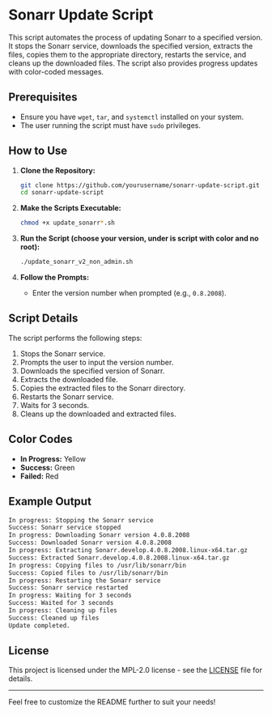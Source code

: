 # Sonarr Update Script

This script automates the process of updating Sonarr to a specified version. It stops the Sonarr service, downloads the specified version, extracts the files, copies them to the appropriate directory, restarts the service, and cleans up the downloaded files. The script also provides progress updates with color-coded messages.

## Prerequisites

- Ensure you have `wget`, `tar`, and `systemctl` installed on your system.
- The user running the script must have `sudo` privileges.

## How to Use

1. **Clone the Repository:**

   ```bash
   git clone https://github.com/yourusername/sonarr-update-script.git
   cd sonarr-update-script
   ```

2. **Make the Scripts Executable:**

   ```bash
   chmod +x update_sonarr*.sh
   ```

3. **Run the Script (choose your version, under is script with color and no root):**

   ```bash
   ./update_sonarr_v2_non_admin.sh
   ```

4. **Follow the Prompts:**

   - Enter the version number when prompted (e.g., `0.8.2008`).

## Script Details

The script performs the following steps:

1. Stops the Sonarr service.
2. Prompts the user to input the version number.
3. Downloads the specified version of Sonarr.
4. Extracts the downloaded file.
5. Copies the extracted files to the Sonarr directory.
6. Restarts the Sonarr service.
7. Waits for 3 seconds.
8. Cleans up the downloaded and extracted files.

## Color Codes

- **In Progress:** Yellow
- **Success:** Green
- **Failed:** Red

## Example Output

```bash
In progress: Stopping the Sonarr service
Success: Sonarr service stopped
In progress: Downloading Sonarr version 4.0.8.2008
Success: Downloaded Sonarr version 4.0.8.2008
In progress: Extracting Sonarr.develop.4.0.8.2008.linux-x64.tar.gz
Success: Extracted Sonarr.develop.4.0.8.2008.linux-x64.tar.gz
In progress: Copying files to /usr/lib/sonarr/bin
Success: Copied files to /usr/lib/sonarr/bin
In progress: Restarting the Sonarr service
Success: Sonarr service restarted
In progress: Waiting for 3 seconds
Success: Waited for 3 seconds
In progress: Cleaning up files
Success: Cleaned up files
Update completed.
```

## License

This project is licensed under the MPL-2.0 license - see the [LICENSE](LICENSE) file for details.

---

Feel free to customize the README further to suit your needs!

